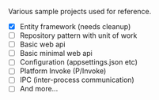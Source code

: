 Various sample projects used for reference.

- [x] Entity framework (needs cleanup)
- [ ] Repository pattern with unit of work
- [ ] Basic web api
- [ ] Basic minimal web api
- [ ] Configuration (appsettings.json etc)
- [ ] Platform Invoke (P/Invoke)
- [ ] IPC (inter-process communication)
- [ ] And more...
